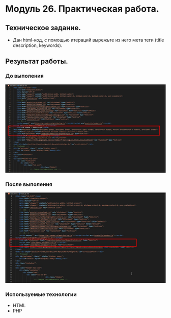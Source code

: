 # Модуль 26. Практическая работа.

## Техническое задание.
* Дан html-код, с помощью итераций вырежьте из него мета теги (title description, keywords).

## Результат работы.
### До выполения
![before](before.jpg)

### После выполения
![after](after.jpg)

### Используемые технологии
* HTML
* PHP